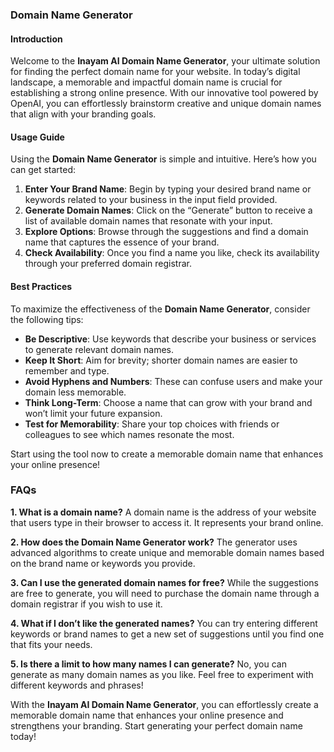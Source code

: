 ### Domain Name Generator

#### Introduction
Welcome to the **Inayam AI Domain Name Generator**, your ultimate solution for finding the perfect domain name for your website. In today’s digital landscape, a memorable and impactful domain name is crucial for establishing a strong online presence. With our innovative tool powered by OpenAI, you can effortlessly brainstorm creative and unique domain names that align with your branding goals.

#### Usage Guide
Using the **Domain Name Generator** is simple and intuitive. Here’s how you can get started:

1. **Enter Your Brand Name**: Begin by typing your desired brand name or keywords related to your business in the input field provided.
2. **Generate Domain Names**: Click on the “Generate” button to receive a list of available domain names that resonate with your input.
3. **Explore Options**: Browse through the suggestions and find a domain name that captures the essence of your brand.
4. **Check Availability**: Once you find a name you like, check its availability through your preferred domain registrar.

#### Best Practices
To maximize the effectiveness of the **Domain Name Generator**, consider the following tips:

- **Be Descriptive**: Use keywords that describe your business or services to generate relevant domain names.
- **Keep It Short**: Aim for brevity; shorter domain names are easier to remember and type.
- **Avoid Hyphens and Numbers**: These can confuse users and make your domain less memorable.
- **Think Long-Term**: Choose a name that can grow with your brand and won’t limit your future expansion.
- **Test for Memorability**: Share your top choices with friends or colleagues to see which names resonate the most.

Start using the tool now to create a memorable domain name that enhances your online presence!

### FAQs

**1. What is a domain name?**
A domain name is the address of your website that users type in their browser to access it. It represents your brand online.

**2. How does the Domain Name Generator work?**
The generator uses advanced algorithms to create unique and memorable domain names based on the brand name or keywords you provide.

**3. Can I use the generated domain names for free?**
While the suggestions are free to generate, you will need to purchase the domain name through a domain registrar if you wish to use it.

**4. What if I don’t like the generated names?**
You can try entering different keywords or brand names to get a new set of suggestions until you find one that fits your needs.

**5. Is there a limit to how many names I can generate?**
No, you can generate as many domain names as you like. Feel free to experiment with different keywords and phrases!

With the **Inayam AI Domain Name Generator**, you can effortlessly create a memorable domain name that enhances your online presence and strengthens your branding. Start generating your perfect domain name today!